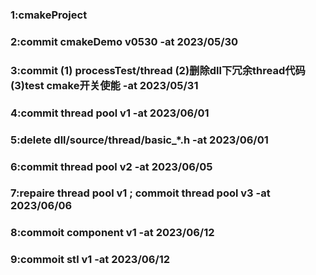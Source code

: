 ### 1:cmakeProject
### 2:commit cmakeDemo v0530 -at 2023/05/30
### 3:commit (1) processTest/thread (2)删除dll下冗余thread代码 (3)test cmake开关使能 -at 2023/05/31
### 4:commit thread pool v1 -at 2023/06/01
### 5:delete dll/source/thread/basic_*.h  -at 2023/06/01
### 6:commit thread pool v2 -at 2023/06/05
### 7:repaire thread pool v1 ; commoit thread pool v3 -at 2023/06/06
### 8:commoit component v1 -at 2023/06/12
### 9:commoit stl v1 -at 2023/06/12